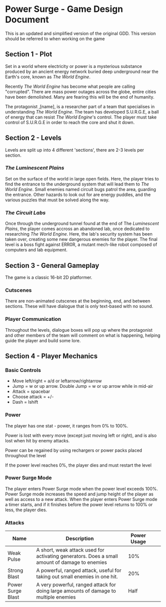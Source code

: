 # Power Surge - Game Design Document
This is an updated and simplified version of the original GDD. This version should be referred to when working on the game

## Section 1 - Plot
Set in a world where electricity or power is a mysterious substance produced by 
an ancient energy network buried deep underground near the Earth's core, known as _The World Engine_.

Recently  _The World Engine_ has become what people are calling "corrupted". There are mass power outages across the globe, entire cities have been demolished.
Many are fearing this will be the end of humanity.

The protagonist ,[name], is a researcher part of a team that specialises in understanding _The World Engine_. The team has developed S.U.R.G.E,
a ball of energy that can resist _The World Engine_'s control. The player must take control of S.U.R.G.E in order to reach the core and shut it down.


## Section 2 - Levels
Levels are split up into 4 different 'sections', there are 2-3 levels per section.

### _The Luminescent Plains_
Set on the surface of the world in large open fields. Here, the player tries to find the entrance to the underground system that will
lead them to _The World Engine_. Small enemies named circuit bugs patrol the area, guarding the entrance. Other hazards to look out for are energy puddles, and the various puzzles that must be solved along the way.

### _The Circuit Labs_
Once through the underground tunnel found at the end of The _Luminescent Plains_, the player comes accross an abandoned lab, once dedicated to researching _The World Engine_. Here, the lab's security system has been taken over, creating some new dangerous enemies for the player. The final level is a boss fight against ERR0R, a mutant mech-like robot composed of computers and lab equipment.


## Section 3 - General Gameplay
The game is a classic 16-bit 2D platformer. 
### Cutscenes
There are non-animated cutscenes at the beginning, end, and between sections. These will have dialogue that is only text-based with no sound.
### Player Communication
Throughout the levels, dialogue boxes will pop up where the protagonist and other members of the team will comment on what is happening, helping guide the player and build some lore.

## Section 4 - Player Mechanics
### Basic Controls
- Move left/right = a/d or leftarrow/rightarrow
- Jump = w or up arrow. Double Jump = w or up arrow while in mid-air
- Attack = spacebar
- Choose attack = +/-
- Dash = lshift

### Power
The player has one stat - power, it ranges from 0% to 100%.

Power is lost with every move (except just moving left or right), and is also lost when hit by enemy attacks.

Power can be regained by using rechargers or power packs placed throughout the level

If the power level reaches 0%, the player dies and must restart the level

### Power Surge Mode
The player enters Power Surge mode when the power level exceeds 100%.
Power Surge mode increases the speed and jump height of the player as well as access to a new attack.
When the player enters Power Surge mode a timer starts, and if it finishes before the power level returns to 100% or less, the player dies.


### Attacks
| Name              | Description                                                                                   | Power Usage |   |   |
|-------------------|-----------------------------------------------------------------------------------------------|-------------|---|---|
| Weak Pulse        | A short, weak attack used for activating generators. Does a small amount of damage to enemies | 10%         |   |   |
| Strong Blast      | A powerful, ranged attack, useful for taking out small enemies in one hit.                    | 20%         |   |   |
| Power Surge Blast | A very powerful, ranged attack for doing large amounts of damage to multiple enemies          | Half        |   |   |


